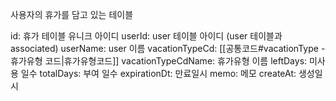 사용자의 휴가를 담고 있는 테이블

id: 휴가 테이블 유니크 아이디
userId: user 테이블 아이디 (user 테이블과 associated)
userName: user 이름
vacationTypeCd: [[공통코드#vacationType - 휴가유형 코드|휴가유형코드]]
vacationTypeCdName: 휴가유형 이름
leftDays: 미사용 일수
totalDays: 부여 일수
expirationDt: 만료일시
memo: 메모
createAt: 생성일시

